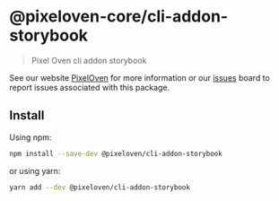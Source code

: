 # @pixeloven-core/cli-addon-storybook

> Pixel Oven cli addon storybook

See our website [PixelOven](https://www.pixeloven.com/) for more information or our [issues](https://github.com/pixeloven/pixeloven/issues) board to report issues associated with this package.

## Install

Using npm:

```sh
npm install --save-dev @pixeloven/cli-addon-storybook
```

or using yarn:

```sh
yarn add --dev @pixeloven/cli-addon-storybook
```
